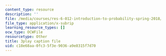 ```yaml
---
content_type: resource
description: ''
file: /media/courses/res-6-012-introduction-to-probability-spring-2018/c18e68aa0fc35f3e9036a9e8315f7d70_L_pEeYLGaP0.vtt
file_type: application/x-subrip
learning_resource_types: []
ocw_type: OCWFile
resourcetype: Other
title: 3play caption file
uid: c18e68aa-0fc3-5f3e-9036-a9e8315f7d70
---
```

